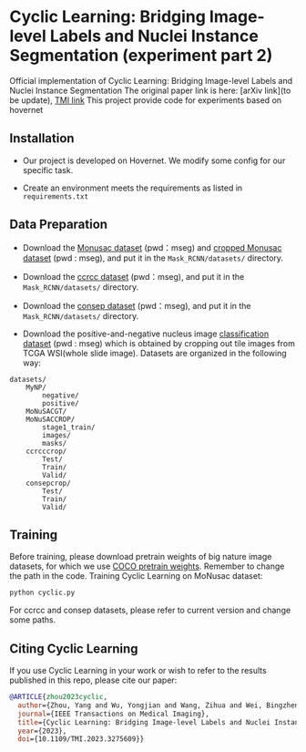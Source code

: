 # Cyclic Learning: Bridging Image-level Labels and Nuclei Instance Segmentation (experiment part 2)

Official implementation of Cyclic Learning: Bridging Image-level Labels and Nuclei Instance Segmentation
The original paper link is here:
[arXiv link](to be update), [TMI link](https://ieeexplore.ieee.org/document/10124051)
This project provide code for experiments based on hovernet
## Installation

- Our project is developed on Hovernet. We modify some config for our specific task.

- Create an environment meets the requirements as listed in `requirements.txt`

## Data Preparation
- Download the [Monusac dataset](https://pan.baidu.com/s/1ALRjHBQ7LwY-stIW1NzMRA?pwd=mseg) (pwd：mseg) and [cropped Monusac dataset](https://pan.baidu.com/s/1D9F1pLcu2bHwglE1oafmZA?pwd=mseg) (pwd : mseg), and put it in the `Mask_RCNN/datasets/` directory.

- Download the [ccrcc dataset](https://pan.baidu.com/s/1RiuaRxxgXWEa2wNYf58bmw?pwd=mseg)
  (pwd：mseg), and put it in the `Mask_RCNN/datasets/` directory.

- Download the [consep dataset](https://pan.baidu.com/s/1zPPOQI9ZTKpvTlNkePIxmw?pwd=mseg) (pwd：mseg), and put it in the `Mask_RCNN/datasets/` directory.
- Download the positive-and-negative nucleus image [classification dataset](https://pan.baidu.com/s/1CjcIfT2k92gmaLW17noFMw?pwd=mseg) (pwd : mseg) which is obtained by cropping out tile images from TCGA WSI(whole slide image). 
Datasets are organized in the following way:
```bazaar
datasets/
    MyNP/
        negative/
        positive/
    MoNuSACGT/
    MoNuSACCROP/
        stage1_train/
        images/
        masks/
    ccrcccrop/    
        Test/
        Train/
        Valid/
    consepcrop/
        Test/
        Train/
        Valid/
```


## Training
Before training, please download pretrain weights of big nature image datasets, for which we use [COCO pretrain weights](https://cocodataset.org/#home). Remember to change the path in the code.
Training Cyclic Learning on MoNusac dataset:
```bash 
python cyclic.py
```
For ccrcc and consep datasets, please refer to current version and change some paths.
## Citing Cyclic Learning
If you use Cyclic Learning in your work or wish to refer to the results published in this repo, please cite our paper:
```BibTeX
@ARTICLE{zhou2023cyclic,
  author={Zhou, Yang and Wu, Yongjian and Wang, Zihua and Wei, Bingzheng and Lai, Maode and Shou, Jianzhong and Fan, Yubo and Xu, Yan},
  journal={IEEE Transactions on Medical Imaging}, 
  title={Cyclic Learning: Bridging Image-level Labels and Nuclei Instance Segmentation}, 
  year={2023},
  doi={10.1109/TMI.2023.3275609}}
```



